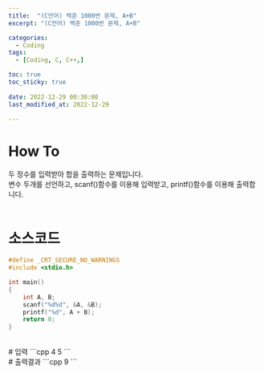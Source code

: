 ```yaml
---
title:  "(C언어) 백준 1000번 문제, A+B" 
excerpt: "(C언어) 백준 1000번 문제, A+B"

categories:
  - Coding
tags:
  - [Coding, C, C++,]

toc: true
toc_sticky: true
 
date: 2022-12-29 00:30:00
last_modified_at: 2022-12-29

---
```


# How To
두 정수를 입력받아 합을 출력하는 문제입니다.<br>
변수 두개를 선언하고, scanf()함수를 이용해 입력받고, printf()함수를 이용해 출력합니다.<br><br>
# 소스코드
```cpp
#define _CRT_SECURE_NO_WARNINGS
#include <stdio.h>

int main()
{
	int A, B;
	scanf("%d%d", &A, &B);
	printf("%d", A + B);
	return 0;
}
```
<br>
# 입력
```cpp
4 5
```
<br>
# 출력결과
```cpp
9
```
<br>
